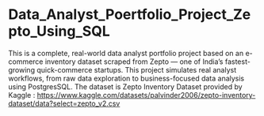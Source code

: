 # Data_Analyst_Poertfolio_Project_Zepto_Using_SQL
This is a complete, real-world data analyst portfolio project based on an e-commerce inventory dataset scraped from Zepto — one of India’s fastest-growing quick-commerce startups. This project simulates real analyst workflows, from raw data exploration to business-focused data analysis using PostgresSQL.
The dataset is Zepto Inventory Dataset provided by Kaggle : https://www.kaggle.com/datasets/palvinder2006/zepto-inventory-dataset/data?select=zepto_v2.csv
